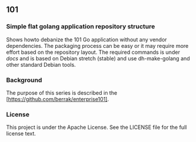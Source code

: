 ## 101

### Simple flat golang application repository structure
Shows howto debanize the 101 Go application without any vendor dependencies.
The packaging process can be easy or it may require more effort based on the repository layout.
The required commands is under *docs* and is based on Debian stretch (stable) and use dh-make-golang and other standard Debian tools.

### Background
The purpose of this series is described in the [https://github.com/berrak/enterprise101].

### License
This project is under the Apache License. See the LICENSE file for the full license text.
